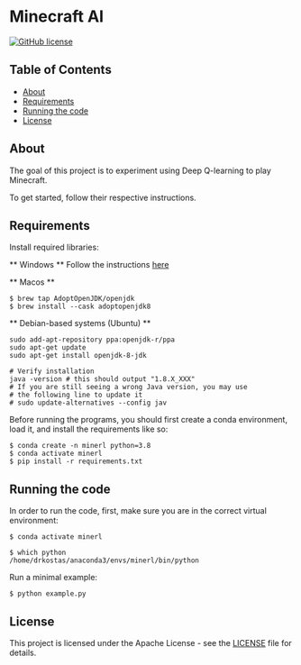 # Minecraft AI

[![GitHub license](https://img.shields.io/badge/license-Apache-blue.svg)](
https://github.com/drkostas/Minecraft-AI/blob/master/LICENSE)

## Table of Contents

+ [About](#about)
+ [Requirements](#installing)
+ [Running the code](#run)
+ [License](#license)

## About <a name = "about"></a>

The goal of this project is to experiment using Deep Q-learning to play Minecraft.

To get started, follow their respective instructions.

## Requirements <a name = "installing"></a>

Install required libraries:

** Windows **
Follow the instructions [here](https://www.oracle.com/java/technologies/downloads/#java8-windows)

** Macos **
```ShellSession
$ brew tap AdoptOpenJDK/openjdk
$ brew install --cask adoptopenjdk8
```
** Debian-based systems (Ubuntu) **
```ShellSession
sudo add-apt-repository ppa:openjdk-r/ppa
sudo apt-get update
sudo apt-get install openjdk-8-jdk

# Verify installation
java -version # this should output "1.8.X_XXX"
# If you are still seeing a wrong Java version, you may use
# the following line to update it
# sudo update-alternatives --config jav
```

Before running the programs, you should first create a conda environment, load it, and install the requirements
like so:

```ShellSession
$ conda create -n minerl python=3.8
$ conda activate minerl
$ pip install -r requirements.txt
```


## Running the code <a name = "run"></a>

In order to run the code, first, make sure you are in the correct virtual environment:

```ShellSession
$ conda activate minerl

$ which python
/home/drkostas/anaconda3/envs/minerl/bin/python

```

Run a minimal example:

```ShellSession
$ python example.py
```



## License <a name = "license"></a>

This project is licensed under the Apache License - see the [LICENSE](LICENSE) file for details.
